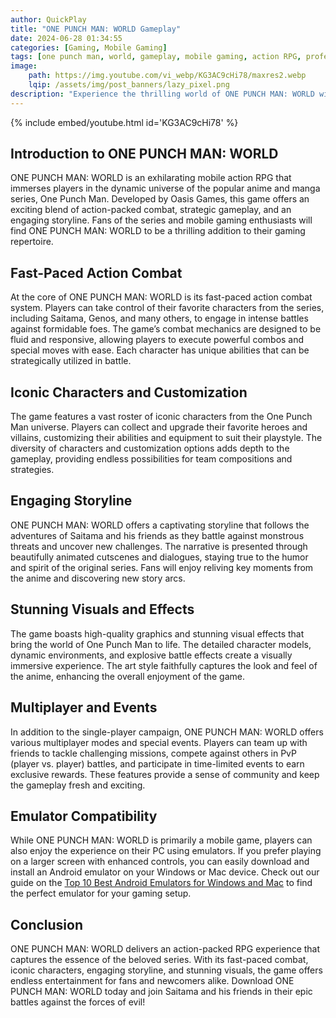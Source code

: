 ```yaml
---
author: QuickPlay
title: "ONE PUNCH MAN: WORLD Gameplay"
date: 2024-06-28 01:34:55
categories: [Gaming, Mobile Gaming]
tags: [one punch man, world, gameplay, mobile gaming, action RPG, professional gamers]
image: 
    path: https://img.youtube.com/vi_webp/KG3AC9cHi78/maxres2.webp
    lqip: /assets/img/post_banners/lazy_pixel.png
description: "Experience the thrilling world of ONE PUNCH MAN: WORLD with its unique gameplay and engaging features."
---
```


{% include embed/youtube.html id='KG3AC9cHi78' %}

## Introduction to ONE PUNCH MAN: WORLD

ONE PUNCH MAN: WORLD is an exhilarating mobile action RPG that immerses players in the dynamic universe of the popular anime and manga series, One Punch Man. Developed by Oasis Games, this game offers an exciting blend of action-packed combat, strategic gameplay, and an engaging storyline. Fans of the series and mobile gaming enthusiasts will find ONE PUNCH MAN: WORLD to be a thrilling addition to their gaming repertoire.

## Fast-Paced Action Combat

At the core of ONE PUNCH MAN: WORLD is its fast-paced action combat system. Players can take control of their favorite characters from the series, including Saitama, Genos, and many others, to engage in intense battles against formidable foes. The game’s combat mechanics are designed to be fluid and responsive, allowing players to execute powerful combos and special moves with ease. Each character has unique abilities that can be strategically utilized in battle.

## Iconic Characters and Customization

The game features a vast roster of iconic characters from the One Punch Man universe. Players can collect and upgrade their favorite heroes and villains, customizing their abilities and equipment to suit their playstyle. The diversity of characters and customization options adds depth to the gameplay, providing endless possibilities for team compositions and strategies.

## Engaging Storyline

ONE PUNCH MAN: WORLD offers a captivating storyline that follows the adventures of Saitama and his friends as they battle against monstrous threats and uncover new challenges. The narrative is presented through beautifully animated cutscenes and dialogues, staying true to the humor and spirit of the original series. Fans will enjoy reliving key moments from the anime and discovering new story arcs.

## Stunning Visuals and Effects

The game boasts high-quality graphics and stunning visual effects that bring the world of One Punch Man to life. The detailed character models, dynamic environments, and explosive battle effects create a visually immersive experience. The art style faithfully captures the look and feel of the anime, enhancing the overall enjoyment of the game.

## Multiplayer and Events

In addition to the single-player campaign, ONE PUNCH MAN: WORLD offers various multiplayer modes and special events. Players can team up with friends to tackle challenging missions, compete against others in PvP (player vs. player) battles, and participate in time-limited events to earn exclusive rewards. These features provide a sense of community and keep the gameplay fresh and exciting.

## Emulator Compatibility

While ONE PUNCH MAN: WORLD is primarily a mobile game, players can also enjoy the experience on their PC using emulators. If you prefer playing on a larger screen with enhanced controls, you can easily download and install an Android emulator on your Windows or Mac device. Check out our guide on the [Top 10 Best Android Emulators for Windows and Mac](https://quickplaymobile.github.io/posts/Top-10-Best-Android-Emulators-for-Windows-and-Mac/) to find the perfect emulator for your gaming setup.

## Conclusion

ONE PUNCH MAN: WORLD delivers an action-packed RPG experience that captures the essence of the beloved series. With its fast-paced combat, iconic characters, engaging storyline, and stunning visuals, the game offers endless entertainment for fans and newcomers alike. Download ONE PUNCH MAN: WORLD today and join Saitama and his friends in their epic battles against the forces of evil!
